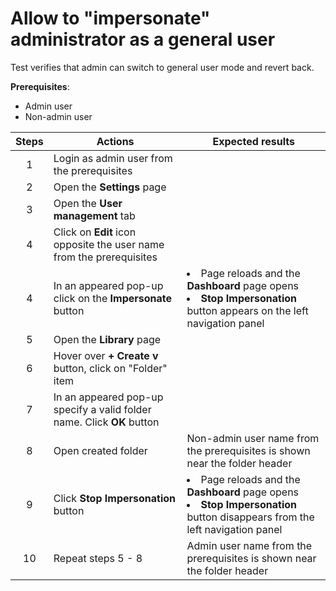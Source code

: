 # Allow to "impersonate" administrator as a general user

Test verifies that admin can switch to general user mode and revert back.

**Prerequisites**:

- Admin user
- Non-admin user

| Steps | Actions | Expected results |
| :---: | --- | --- |
| 1 | Login as admin user from the prerequisites | |
| 2 | Open the **Settings** page | |
| 3 | Open the **User management** tab | |
| 4 | Click on **Edit** icon opposite the user name from the prerequisites | |
| 4 | In an appeared pop-up click on the **Impersonate** button | <li> Page reloads and the **Dashboard** page opens <li> **Stop Impersonation** button appears on the left navigation panel |
| 5 | Open the **Library** page | |
| 6 | Hover over **+ Create v** button, click on "Folder" item | |
| 7 | In an appeared pop-up specify a valid folder name. Click **OK** button | |
| 8 | Open created folder | Non-admin user name from the prerequisites is shown near the folder header |
| 9 | Click **Stop Impersonation** button | <li> Page reloads and the **Dashboard** page opens <li> **Stop Impersonation** button disappears from the left navigation panel |
| 10 | Repeat steps 5 - 8 | Admin user name from the prerequisites is shown near the folder header |
